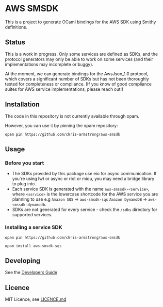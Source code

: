 # AWS SMSDK

This is a project to generate OCaml bindings for the AWS SDK using
Smithy definitions.


## Status

This is a work in progress. Only some services are defined as SDKs,
and the protocol generators may only be able to work on some services
(and their implementations may incomplete or buggy).

At the moment, we can generate bindings for the AwsJson_1.0 protocol,
which covers a significant number of SDKs but has not been thoroughly
tested for completeness or compliance. (If you know of good compliance
suites for AWS service implementations, please reach out!)

## Installation

The code in this repository is not currently available through opam.

However, you can use it by pinning the opam repository:

`opam pin https://github.com/chris-armstrong/aws-smsdk`

## Usage

### Before you start 

* The SDKs provided by this package use eio for async communication.
If you're using lwt or async or riot or miou, you may need a bridge
library to plug into.
* Each service SDK is generated with the name `aws-smssdk-<service>`,
where `<service>` is the lowercase shortcode for the AWS service
you are planning to use e.g `Amazon SQS` => `aws-smsdk-sqs` `Amazon DynamoDB`
=> `aws-smssdk-dynamodb`.
* SDKs are not generated for every service - check the `/sdks` directory
for supported services.

### Installing a service SDK

`opam pin https://github.com/chris-armstrong/aws-smsdk`

`opam install aws-smsdk-sqs`

## Developing

See the [Developers Guide](DEVELOPERS.md)

## Licence

MIT Licence, see [LICENCE.md](LICENCE.md)
